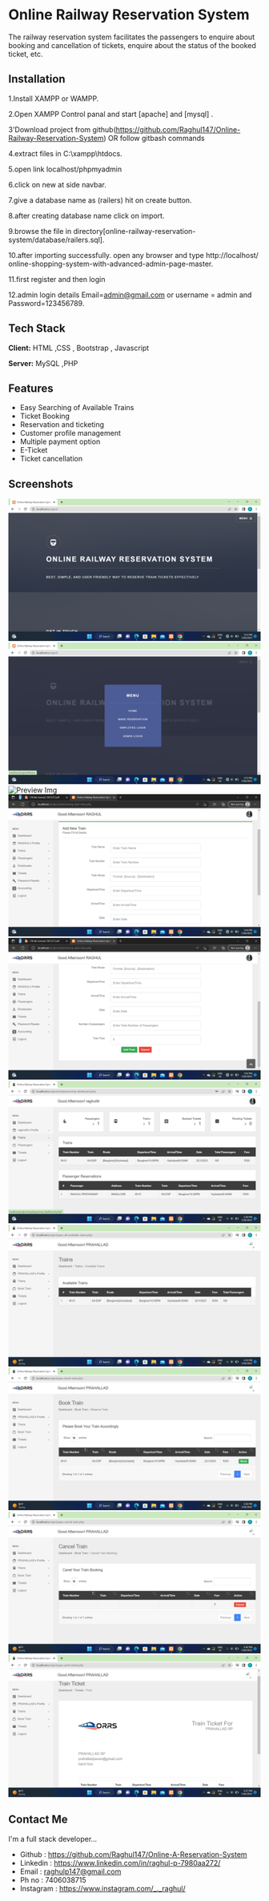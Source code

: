 
# Online Railway Reservation System

   The railway reservation system facilitates the passengers to enquire about booking and cancellation of tickets, enquire about the status of the booked ticket, etc.


## Installation

1.Install XAMPP or WAMPP.

2.Open XAMPP Control panal and start [apache] and [mysql] .

3'Download project from github(https://github.com/Raghul147/Online-Railway-Reservation-System)
OR follow gitbash commands

4.extract files in C:\xampp\htdocs.

5.open link localhost/phpmyadmin

6.click on new at side navbar.

7.give a database name as (railers) hit on create button.

8.after creating database name click on import.

9.browse the file in directory[online-railway-reservation-system/database/railers.sql].

10.after importing successfully.
 open any browser and type http://localhost/    online-shopping-system-with-advanced-admin-page-master.

11.first register and then login

12.admin login details Email=admin@gmail.com or username = admin and Password=123456789.
    
## Tech Stack

**Client:** HTML ,CSS , Bootstrap , Javascript

**Server:** MySQL ,PHP

## Features

- Easy Searching of Available Trains
- Ticket Booking
- Reservation and ticketing
- Customer profile management
- Multiple payment option
- E-Ticket 
- Ticket cancellation 

## Screenshots

![Preview Img](images/1.png)
![Preview Img](images/2.png)
![Preview Img](images/3.pmg)
![Preview Img](images/4.png)
![Preview Img](images/5.png)
![Preview Img](images/6.png)
![Preview Img](images/7.png)
![Preview Img](images/8.png)
![Preview Img](images/9.png)
![Preview Img](images/10.png)




##  Contact Me
I'm a full stack developer...

-  Github :  https://github.com/Raghul147/Online-A-Reservation-System
- Linkedin : https://www.linkedin.com/in/raghul-p-7980aa272/
- Email : raghulp147@gmail.com
- Ph no : 7406038715
- Instagram : https://www.instagram.com/_._raghul/
